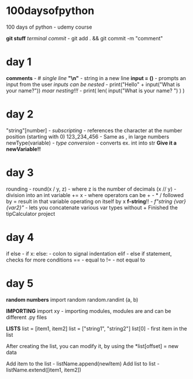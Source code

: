 # 100daysofpython

100 days of python - udemy course

**git stuff** 
 *terminal commit* - git add . && git commit -m "comment"
# day 1

**comments** - # *single line*
**"\n"** - string in a new line
**input = ()** - prompts an input from the user
   *inputs can be nested* - print("Hello" + input("What is your name?"))
   *moar nesting!!!* - print( len( input("What is your name? ") ) )

# day 2

"string"[number] - *subscripting* - references the character at the number position (starting with 0)
123_234_456 - Same as , in large numbers
newType(variable) - *type conversion* - converts ex. int into str **Give it a newVariable!!**

# day 3

rounding - round(x / y, z) - where z is the number of decimals
(x // y) - division into an int
variable += x - where operators can be + - * / followed by = result in that variable operating on itself by x
**f-string**!! - *f"string {var} {var2}"* - lets you concatenate various var types without +
Finished the tipCalculator project

# day 4

if else - if x: else: - colon to signal indentation
elif - else if statement, checks for more conditions
== - equal to
!= - not equal to

# day 5 

**random numbers**
import random
random.randint (a, b)

**IMPORTING** 
import xy - importing modules, modules are and can be different .py files

**LISTS**
list = [item1, item2]
list = ["string1", "string2"]
list[0] - first item in the list

After creating the list, you can modify it, by using the *list[offset] = new data

Add item to the list - listName.append(newItem)
Add list to list - listName.extend([item1, item2])